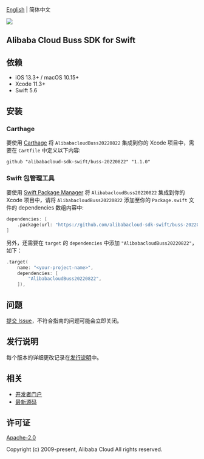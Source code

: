 [English](README.md) | 简体中文

![](https://aliyunsdk-pages.alicdn.com/icons/AlibabaCloud.svg)

## Alibaba Cloud Buss SDK for Swift

## 依赖

- iOS 13.3+ / macOS 10.15+
- Xcode 11.3+
- Swift 5.6

## 安装

### Carthage

要使用 [Carthage](https://github.com/Carthage/Carthage) 将 `AlibabacloudBuss20220822` 集成到你的 Xcode 项目中，需要在 `Cartfile` 中定义以下内容:

```ogdl
github "alibabacloud-sdk-swift/buss-20220822" "1.1.0"
```

### Swift 包管理工具

要使用 [Swift Package Manager](https://swift.org/package-manager/) 将 `AlibabacloudBuss20220822` 集成到你的 Xcode 项目中，请将 `AlibabacloudBuss20220822` 添加至你的 `Package.swift` 文件的 dependencies 数组内容中:

```swift
dependencies: [
    .package(url: "https://github.com/alibabacloud-sdk-swift/buss-20220822.git", from: "1.1.0")
]
```

另外，还需要在 `target` 的 `dependencies` 中添加 `"AlibabacloudBuss20220822"`，如下：

```swift
.target(
    name: "<your-project-name>",
    dependencies: [
        "AlibabacloudBuss20220822",
    ]),
```

## 问题

[提交 Issue](https://github.com/alibabacloud-sdk-swift/buss-20220822/issues/new)，不符合指南的问题可能会立即关闭。

## 发行说明

每个版本的详细更改记录在[发行说明](./ChangeLog.txt)中。

## 相关

* [开发者门户](https://next.api.aliyun.com/home)
* [最新源码](https://github.com/alibabacloud-sdk-swift/buss-20220822)

## 许可证

[Apache-2.0](http://www.apache.org/licenses/LICENSE-2.0)

Copyright (c) 2009-present, Alibaba Cloud All rights reserved.
